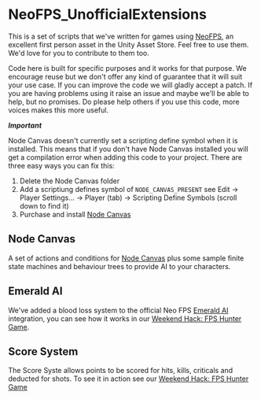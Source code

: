 # NeoFPS_UnofficialExtensions
This is a set of scripts that we've written for games using [NeoFPS](https://bit.ly/NeoFPS), an excellent first person asset in the Unity Asset Store. Feel free to use them. We'd love for you to contribute to them too. 

Code here is built for specific purposes and it works for that purpose. We encourage reuse but we don't offer any kind of guarantee that it will suit your use case. 
If you can improve the code we will gladly accept a patch. If you are having problems using it raise an issue and maybe we'll be able to help, but no promises. Do please 
help others if you use this code, more voices makes this more useful.

***Important***

Node Canvas doesn't currently set a scripting define symbol when it is installed. This means that if you don't have Node Canvas installed you will get a compilation error
when adding this code to your project. There are three easy ways you can fix this:

1) Delete the Node Canvas folder
2) Add a scriptiung defines symbol of `NODE_CANVAS_PRESENT` see Edit -> Player Settings... -> Player (tab) -> Scripting Define Symbols  (scroll down to find it)
3) Purchase and install [Node Canvas](https://bit.ly/NodeCanvas)

## Node Canvas

A set of actions and conditions for [Node Canvas](https://bit.ly/NodeCanvas) plus some sample finite state machines and behaviour trees to provide AI to your characters.

## Emerald AI

We've added a blood loss system to the official Neo FPS [Emerald AI](http://bit.ly/EmeraldAI) integration, you can see how it works in our [Weekend Hack: FPS Hunter Game](https://www.youtube.com/watch?v=I27gpQKw_jM&t=81).

## Score System

The Score Syste allows points to be scored for hits, kills, criticals and deducted for shots. To see it in action see our [Weekend Hack: FPS Hunter Game](https://www.youtube.com/watch?v=I27gpQKw_jM&t=241)
